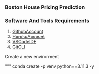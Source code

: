### Boston House Pricing Prediction

### Software And Tools Requirements

1. [GithubAccount](https://github.com)
2. [HerokuAccount](https://www.heroku.com)
3. [VSCodeIDE](https://code.visualstudio.com)
4. [GitCLI](https://git-scm.com/book/en/v2/Getting-Started-The-Command-Line)

Create a new environment

"""
conda create  -p venv python==3.11.3 -y